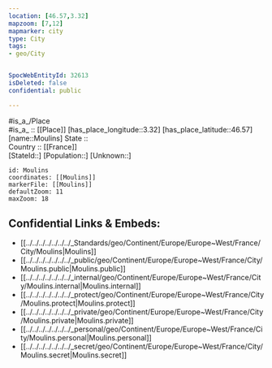 ```yaml
---
location: [46.57,3.32] 
mapzoom: [7,12] 
mapmarker: city 
type: City
tags:
- geo/City


SpocWebEntityId: 32613
isDeleted: false
confidential: public

---
```

#is_a_/Place  
#is_a_ :: [[Place]] 
[has_place_longitude::3.32] 
[has_place_latitude::46.57] 
[name::Moulins] 
State ::  
Country :: [[France]]  
[StateId::] 
[Population::] 
[Unknown::] 


```leaflet
id: Moulins
coordinates: [[Moulins]] 
markerFile: [[Moulins]] 
defaultZoom: 11 
maxZoom: 18
```


## Confidential Links & Embeds: 
- [[../../../../../../../_Standards/geo/Continent/Europe/Europe~West/France/City/Moulins|Moulins]] 
- [[../../../../../../../_public/geo/Continent/Europe/Europe~West/France/City/Moulins.public|Moulins.public]] 
- [[../../../../../../../_internal/geo/Continent/Europe/Europe~West/France/City/Moulins.internal|Moulins.internal]] 
- [[../../../../../../../_protect/geo/Continent/Europe/Europe~West/France/City/Moulins.protect|Moulins.protect]] 
- [[../../../../../../../_private/geo/Continent/Europe/Europe~West/France/City/Moulins.private|Moulins.private]] 
- [[../../../../../../../_personal/geo/Continent/Europe/Europe~West/France/City/Moulins.personal|Moulins.personal]] 
- [[../../../../../../../_secret/geo/Continent/Europe/Europe~West/France/City/Moulins.secret|Moulins.secret]] 
